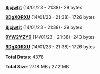 [**8jcjwtjt**](/data/8jcjwtjt.txt) (14/01/23 - 21:38)- 29 bytes

[**9DgX0RXU**](/data/9DgX0RXU.txt) (14/01/23 - 21:38)- 1726 bytes

[**8jcjwtjt**](/data/8jcjwtjt.txt) (14/01/23 - 21:38)- 29 bytes

[**9YW2YZY0**](/data/9YW2YZY0.txt) (14/01/23 - 21:38)- 243 bytes

[**9DgX0RXU**](/data/9DgX0RXU.txt) (14/01/23 - 21:38)- 1726 bytes

**Total Datas**: 4378

**Total Size**: 27.18 MB / 27.2 MB
